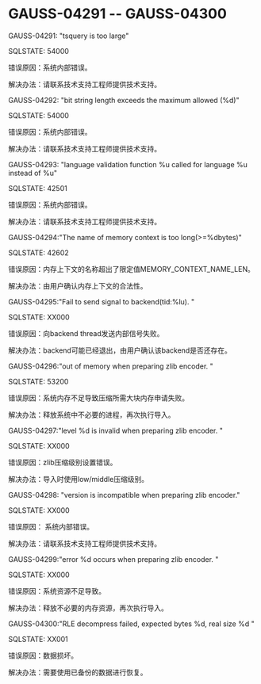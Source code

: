 # GAUSS-04291 -- GAUSS-04300<a name="ZH-CN_TOPIC_0302073257"></a>

GAUSS-04291: "tsquery is too large"

SQLSTATE: 54000

错误原因：系统内部错误。

解决办法：请联系技术支持工程师提供技术支持。

GAUSS-04292: "bit string length exceeds the maximum allowed \(%d\)"

SQLSTATE: 54000

错误原因：系统内部错误。

解决办法：请联系技术支持工程师提供技术支持。

GAUSS-04293: "language validation function %u called for language %u instead of %u"

SQLSTATE: 42501

错误原因：系统内部错误。

解决办法：请联系技术支持工程师提供技术支持。

GAUSS-04294:"The name of memory context is too long\(\>=%dbytes\)"

SQLSTATE: 42602

错误原因：内存上下文的名称超出了限定值MEMORY\_CONTEXT\_NAME\_LEN。

解决办法：由用户确认内存上下文的合法性。

GAUSS-04295:"Fail to send signal to backend\(tid:%lu\). "

SQLSTATE: XX000

错误原因：向backend thread发送内部信号失败。

解决办法：backend可能已经退出，由用户确认该backend是否还存在。

GAUSS-04296:"out of memory when preparing zlib encoder. "

SQLSTATE: 53200

错误原因：系统内存不足导致压缩所需大块内存申请失败。

解决办法：释放系统中不必要的进程，再次执行导入。

GAUSS-04297:"level %d is invalid when preparing zlib encoder. "

SQLSTATE: XX000

错误原因：zlib压缩级别设置错误。

解决办法：导入时使用low/middle压缩级别。

GAUSS-04298: "version is incompatible when preparing zlib encoder."

SQLSTATE: XX000

错误原因： 系统内部错误。

解决办法：请联系技术支持工程师提供技术支持。

GAUSS-04299:"error %d occurs when preparing zlib encoder. "

SQLSTATE: XX000

错误原因：系统资源不足导致。

解决办法：释放不必要的内存资源，再次执行导入。

GAUSS-04300:"RLE decompress failed, expected bytes %d, real size %d "

SQLSTATE: XX001

错误原因：数据损坏。

解决办法：需要使用已备份的数据进行恢复。

